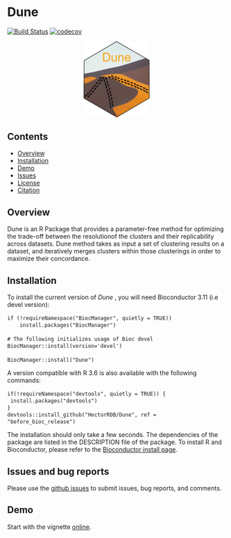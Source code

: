 # Dune

<!-- badges: start -->
  [![Build Status](https://travis-ci.com/HectorRDB/Dune.svg?token=zVqScmB6wvrS9ZJSK57p&branch=before_bioc_release)](https://travis-ci.com/HectorRDB/Dune) [![codecov](https://codecov.io/gh/HectorRDB/Dune/branch/master/graph/badge.svg?token=snxfXtj87B)](https://codecov.io/gh/HectorRDB/Dune)
<!-- badges: end -->

<p align="center">
  <img src="vignettes/logo.png" width="30%"/>
</p>

## Contents

- [Overview](#overview)
- [Installation](#installation)
- [Demo](#demo)
- [Issues](#Issues-and-bug-reports)
- [License](./LICENSE.md)
- [Citation](./inst/CITATION)


## Overview

Dune is an R Package that provides a parameter-free method for optimizing the trade-off between the resolutionof the clusters and their replicability across datasets. Dune  method takes as input a set of clustering results on a dataset, and iteratively merges clusters within those clusterings in order to maximize their concordance.  


## Installation

To install the current version of *Dune* , you will need Bioconductor 3.11 (i.e devel version):

```
if (!requireNamespace("BiocManager", quietly = TRUE))
    install.packages("BiocManager")

# The following initializes usage of Bioc devel
BiocManager::install(version='devel')

BiocManager::install("Dune")
```
A version compatible with R 3.6 is also available with the following commands:

```
if(!requireNamespace("devtools", quietly = TRUE)) {
 install.packages("devtools") 
}
devtools::install_github("HectorRDB/Dune", ref = "before_bioc_release")
```

The installation should only take a few seconds.
The dependencies of the package are listed in the DESCRIPTION file of the package. 
To install R and Bioconductor, please refer to the [Bioconductor install page](https://www.bioconductor.org/install/).

## Issues and bug reports

Please use the [github issues](https://github.com/HectorRDB/Dune/issues) to submit issues, bug reports, and comments.

## Demo 

Start with the vignette [online](https://hectorRDB.github.io/Dune/articles/Dune.html).

